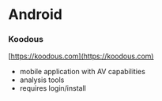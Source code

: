 # Android

### Koodous

[https://koodous.com](https://koodous.com)

* mobile application with AV capabilities
* analysis tools
* requires login/install

